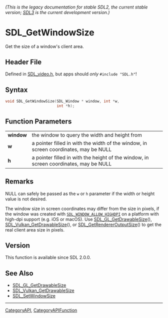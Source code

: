 ###### (This is the legacy documentation for stable SDL2, the current stable version; [SDL3](https://wiki.libsdl.org/SDL3/) is the current development version.)
# SDL_GetWindowSize

Get the size of a window's client area.

## Header File

Defined in [SDL_video.h](https://github.com/libsdl-org/SDL/blob/SDL2/include/SDL_video.h), but apps should _only_ `#include "SDL.h"`!

## Syntax

```c
void SDL_GetWindowSize(SDL_Window * window, int *w,
                       int *h);

```

## Function Parameters

|                |                                                                                       |
| -------------- | ------------------------------------------------------------------------------------- |
| **window**     | the window to query the width and height from                                         |
| **w**          | a pointer filled in with the width of the window, in screen coordinates, may be NULL  |
| **h**          | a pointer filled in with the height of the window, in screen coordinates, may be NULL |

## Remarks

NULL can safely be passed as the `w` or `h` parameter if the width or
height value is not desired.

The window size in screen coordinates may differ from the size in pixels,
if the window was created with
[`SDL_WINDOW_ALLOW_HIGHDPI`](SDL_WINDOW_ALLOW_HIGHDPI) on a platform with
high-dpi support (e.g. iOS or macOS). Use
[SDL_GL_GetDrawableSize](SDL_GL_GetDrawableSize)(),
[SDL_Vulkan_GetDrawableSize](SDL_Vulkan_GetDrawableSize)(), or
[SDL_GetRendererOutputSize](SDL_GetRendererOutputSize)() to get the real
client area size in pixels.

## Version

This function is available since SDL 2.0.0.

## See Also

* [SDL_GL_GetDrawableSize](SDL_GL_GetDrawableSize)
* [SDL_Vulkan_GetDrawableSize](SDL_Vulkan_GetDrawableSize)
* [SDL_SetWindowSize](SDL_SetWindowSize)

----
[CategoryAPI](CategoryAPI), [CategoryAPIFunction](CategoryAPIFunction)

